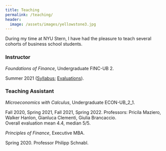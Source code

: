 ```yaml
---
title: Teaching
permalink: /teaching/
header:
  image: /assets/images/yellowstone3.jpg
---
```


During my time at NYU Stern, I have had the pleasure to teach several cohorts of business school students. 

### Instructor

*Foundations of Finance*, Undergraduate FINC-UB 2.

Summer 2021 ([Syllabus]({{site.url}}/assets/docs/teaching/syllabus_foundations_summer2021_may25.pdf); [Evaluations]({{site.url}}/assets/docs/teaching/evaluations_fof_summary_2021.pdf)).


### Teaching Assistant


*Microeconomics with Calculus*, Undergraduate ECON-UB_2_1.

Fall 2020, Spring 2021, Fall 2021, Spring 2022. Professors: Pricila Maziero, Walker Hanlon, Gianluca Clementi, Giulia Brancaccio. <br>
Overall evaluation mean 4.4, median 5/5.

*Principles of Finance*, Executive MBA.

Spring 2020. Professor Philipp Schnabl.